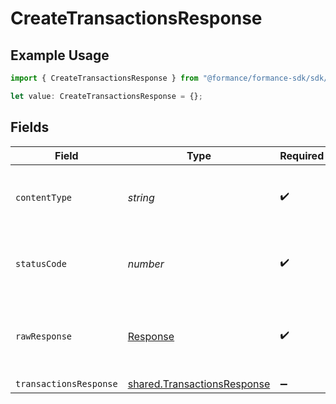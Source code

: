 # CreateTransactionsResponse

## Example Usage

```typescript
import { CreateTransactionsResponse } from "@formance/formance-sdk/sdk/models/operations";

let value: CreateTransactionsResponse = {};
```

## Fields

| Field                                                                             | Type                                                                              | Required                                                                          | Description                                                                       |
| --------------------------------------------------------------------------------- | --------------------------------------------------------------------------------- | --------------------------------------------------------------------------------- | --------------------------------------------------------------------------------- |
| `contentType`                                                                     | *string*                                                                          | :heavy_check_mark:                                                                | HTTP response content type for this operation                                     |
| `statusCode`                                                                      | *number*                                                                          | :heavy_check_mark:                                                                | HTTP response status code for this operation                                      |
| `rawResponse`                                                                     | [Response](https://developer.mozilla.org/en-US/docs/Web/API/Response)             | :heavy_check_mark:                                                                | Raw HTTP response; suitable for custom response parsing                           |
| `transactionsResponse`                                                            | [shared.TransactionsResponse](../../../sdk/models/shared/transactionsresponse.md) | :heavy_minus_sign:                                                                | OK                                                                                |